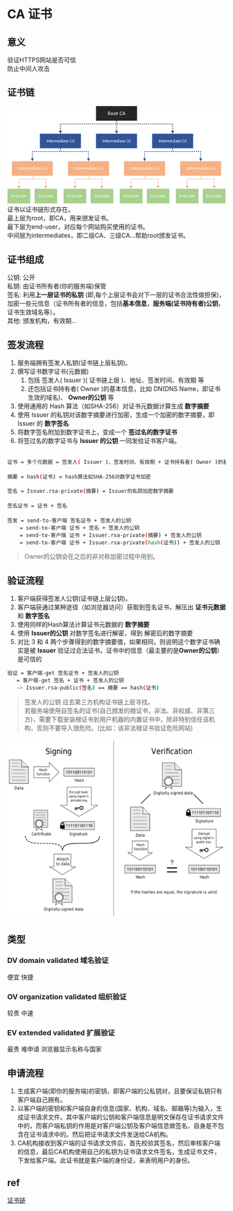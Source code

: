 # CA 证书

## 意义

验证HTTPS网站是否可信  
防止中间人攻击  

## 证书链

![calink](res/CA-link.png)
证书以证书链形式存在。  
最上层为root，即CA，用来颁发证书。  
最下层为end-user，对应每个网站购买使用的证书。  
中间层为intermediates，即二级CA、三级CA...帮助root颁发证书。  

## 证书组成

公钥: 公开  
私钥: 由证书所有者(你的服务端)保管  
签名: 利用**上一层证书的私钥** (即,每个上层证书会对下一层的证书合法性做担保)，加密一些元信息（证书所有者的信息，包括**基本信息**，**服务端(证书持有者)公钥**，证书生效域名等）。  
其他: 颁发机构，有效期...  

## 签发流程

1. 服务端拥有签发人私钥(证书链上层私钥)。
2. 撰写证书数字证书(元数据)
   1. 包括 签发人( Issuer )( 证书链上层 )、地址、签发时间、有效期 等
   2. 还包括证书持有者( Owner )的基本信息，比如 DN(DNS Name，即证书生效的域名)、 **Owner的公钥** 等
3. 使用通用的 Hash 算法（如SHA-256）对证书元数据计算生成 **数字摘要**
4. 使用 Issuer 的私钥对该数字摘要进行加密，生成一个加密的数字摘要，即 Issuer 的 **数字签名**
5. 将数字签名附加到数字证书上，变成一个 **签过名的数字证书**
6. 将签过名的数字证书与 **Issuer 的公钥** 一同发给证书客户端。

```bash

证书 = 多个元数据 = 签发人( Issuer )、签发时间、有效期 + 证书持有者( Owner )的基本信息，比如 DN(DNS Name，即证书生效的域名)、 Owner的公钥...  

摘要 = hash(证书) = hash算法如SHA-256对数字证书加密  

签名 = Issuer.rsa-private(摘要) = Issuer的私钥加密数字摘要  

签名证书 = 证书 + 签名  

签发 = send-to-客户端 签名证书 + 签发人的公钥  
    = send-to-客户端 证书 + 签名 + 签发人的公钥  
    = send-to-客户端 证书 + Issuer.rsa-private(摘要) + 签发人的公钥  
    = send-to-客户端 证书 + Issuer.rsa-private(hash(证书)) + 签发人的公钥  
```

> Owner的公钥会在之后的非对称加密过程中用到。  

## 验证流程

1. 客户端获得签发人公钥(证书链上层公钥)。
2. 客户端获通过某种途径（如浏览器访问）获取到签名证书，解压出 **证书元数据** 和 **数字签名**
3. 使用同样的Hash算法计算证书元数据的 **数字摘要**
4. 使用 **Issuer的公钥** 对数字签名进行解密，得到 解密后的数字摘要
5. 对比 3 和 4 两个步骤得到的数字摘要值，如果相同，则说明这个数字证书确实是被 **Issuer** 验证过合法证书，证书中的信息（最主要的是**Owner的公钥**）是可信的

```bash
验证 = 客户端-get 签名证书 + 签发人的公钥
   = 客户端-get 签名 + 证书 + 签发人的公钥
   -> Issuer.rsa-public(签名) == 摘要 == hash(证书)
```

> 签发人的公钥 应去第三方机构证书链上层寻找。  
> 若服务端使用自签名的证书(自己颁发的根证书，非法、非权威、非第三方)，需要下载安装根证书到用户机器的内置证书中，除非特别信任该机构，否则不要导入很危险。(比如：该非法根证书验证危险网站)

![casign](res/CA-sign.png)

## 类型

### DV domain validated 域名验证  

便宜 快捷  

### OV organization validated 组织验证  

较贵 中速

### EV extended validated 扩展验证  

最贵 难申请 浏览器显示名称与国家  

## 申请流程

1. 生成客户端(即你的服务端)的密钥，即客户端的公私钥对，且要保证私钥只有客户端自己拥有。
2. 以客户端的密钥和客户端自身的信息(国家、机构、域名、邮箱等)为输入，生成证书请求文件。其中客户端的公钥和客户端信息是明文保存在证书请求文件中的，而客户端私钥的作用是对客户端公钥及客户端信息做签名，自身是不包含在证书请求中的。然后把证书请求文件发送给CA机构。
3. CA机构接收到客户端的证书请求文件后，首先校验其签名，然后审核客户端的信息，最后CA机构使用自己的私钥为证书请求文件签名，生成证书文件，下发给客户端。此证书就是客户端的身份证，来表明用户的身份。

## ref

[证书链](https://www.jianshu.com/p/fcd0572c4765)
